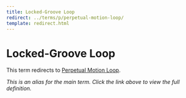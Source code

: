 ```yaml
---
title: Locked-Groove Loop
redirect: ../terms/p/perpetual-motion-loop/
template: redirect.html
---
```


# Locked-Groove Loop

This term redirects to [Perpetual Motion Loop](../terms/p/perpetual-motion-loop/).

*This is an alias for the main term. Click the link above to view the full definition.*
